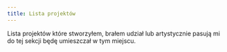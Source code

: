 ```yaml
---
title: Lista projektów
---
```

Lista projektów które stworzyłem, brałem udział lub artystycznie pasują mi do tej sekcji będę umieszczał w tym miejscu. 
